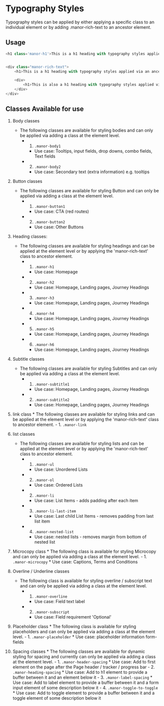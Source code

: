 # Typography Styles
Typography styles can be applied by either applying a specific class to an individual element or by adding .manor-rich-text to an ancestor element.

## Usage
~~~js
<h1 class='manor-h1'>This is a h1 heading with typography styles applied at the element level</h1>


<div class="manor-rich-text">
    <h1>This is a h1 heading with typography styles applied via an ancestor element</h1>

    <div>
        <h1>This is also a h1 heading with typography styles applied via an ancestor element</h1>
    </div>
</div>
~~~

## Classes Available for use

1. Body classes
    * The following classes are available for styling bodies and can only be applied via adding a class at the element level.
        - 1. `.manor-body1`
            * Use case: Tooltips, input fields, drop downs, combo fields, Text fields
        - 2. `.manor-body2`
            * Use case: Secondary text (extra information) e.g. tooltips

2. Button classes
    * The following classes are available for styling Button and can only be applied via adding a class at the element level.
        - 1. `.manor-button1`
            * Use case: CTA (red routes)
        - 2. `.manor-button2`
            * Use case: Other Buttons

3. Heading classes:
    * The following classes are available for styling headings and can be applied at the element level or by
      applying the 'manor-rich-text' class to ancestor element.
        - 1. `.manor-h1`
            * Use case: Homepage
        - 2. `.manor-h2`
            * Use case: Homepage, Landing pages, Journey Headings
        - 3. `.manor-h3`
            * Use case: Homepage, Landing pages, Journey Headings
        - 4. `.manor-h4`
            * Use case: Homepage, Landing pages, Journey Headings
        - 5. `.manor-h5`
            * Use case: Homepage, Landing pages, Journey Headings
        - 6. `.manor-h6`
            * Use case: Homepage, Landing pages, Journey Headings

4. Subtitle classes
    * The following classes are available for styling Subtitles and can only be applied via adding a class at the element level.
        - 1. `.manor-subtitle1`
            * Use case: Homepage, Landing pages, Journey Headings
        - 2. `.manor-subtitle2`
            * Use case: Homepage, Landing pages, Journey Headings

5. link class
       * The following classes are available for styling links and can be applied at the element level or by
         applying the 'manor-rich-text' class to ancestor element.
           - 1. `.manor-link`

6. list classes
    * The following classes are available for styling lists and can be applied at the element level or by
      applying the 'manor-rich-text' class to ancestor element.
        - 1. `.manor-ul`
            * Use case: Unordered Lists
        - 2. `.manor-ol`
            * Use case: Ordered Lists
        - 2. `.manor-li`
            * Use case: List Items - adds padding after each item
        - 3. `.manor-li-last-item`
            * Use case: Last child List Items - removes padding from last list item
        - 4. `.manor-nested-list`
            * Use case: nested lists - removes margin from bottom of nested list

7. Microcopy class
       * The following class is available for styling Microcopy and can only be applied via adding a class at the element level.
           - 1. `.manor-microcopy`
            * Use case: Captions, Terms and Conditions

8. Overline / Underline classes
    * The following class is available for styling overline / subscript text and can only be applied via adding a class at the element level.
        - 1. `.manor-overline`
            * Use case: Field text label
        - 2. `.manor-subscript`
            * Use case: Field requirement 'Optional'

5. Placeholder class
       * The following class is available for styling placeholders and can only be applied via adding a class at the element level.
           - 1. `.manor-placeholder`
            * Use case: placeholder information form-fields

6. Spacing classes
       * The following classes are available for dynamic styling for spacing and currently can only be applied via adding a class at the element level.
           - 1. `.manor-header-spacing`
            * Use case: Add to first element on the page after the Page header / tracker / progress bar
           - 2. `.manor-heading-spacing`
            * Use case: Add to h1 element to provide a buffer between it and an element below it
           - 3. `.manor-label-spacing`
            * Use case: Add to label element to provide a buffer between it and a form input element of some description below it
           - 4. `.manor-toggle-to-toggle`
            * Use case: Add to toggle element to provide a buffer between it and a toggle element of some description below it